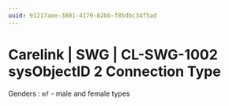 ```yaml
---
uuid: 91217aee-3801-4179-82bb-f85dbc34f5ad
---
```

# Carelink | SWG | CL-SWG-1002 sysObjectID 2 Connection Type

Genders
: `mf` - male and female types
